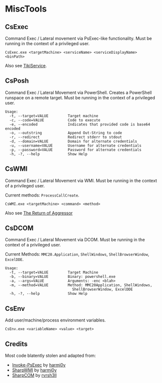 # MiscTools

## CsExec
Command Exec / Lateral movement via PsExec-like functionality.  Must be running in the context of a privileged user.

```
CsExec.exe <targetMachine> <serviceName> <serviceDisplayName> <binPath>
```

Also see [TikiService](https://rastamouse.me/2019/08/tikiservice/).

## CsPosh
Command Exec / Lateral Movement via PowerShell. Creates a PowerShell runspace on a remote target.
Must be running in the context of a privileged user.

```
Usage:
  -t, --target=VALUE         Target machine
  -c, --code=VALUE           Code to execute
  -e, --encoded              Indicates that provided code is base64 encoded
  -o, --outstring            Append Out-String to code
  -r, --redirect             Redirect stderr to stdout
  -d, --domain=VALUE         Domain for alternate credentials
  -u, --username=VALUE       Username for alternate credentials
  -p, --password=VALUE       Password for alternate credentials
  -h, -?, --help             Show Help
```

## CsWMI
Command Exec / Lateral Movement via WMI. Must be running in the context of a privileged user.

Current methods: `ProcessCallCreate`.

```
CsWMI.exe <targetMachine> <command> <method>
```

Also see [The Return of Aggressor](https://rastamouse.me/2019/06/the-return-of-aggressor/)

## CsDCOM
Command Exec / Lateral Movement via DCOM. Must be running in the context of a privileged user.

Current Methods: `MMC20.Application`, `ShellWindows`, `ShellBrowserWindow`, `ExcelDDE`.

```
Usage:
  -t, --target=VALUE         Target Machine
  -b, --binary=VALUE         Binary: powershell.exe
  -a, --args=VALUE           Arguments: -enc <blah>
  -m, --method=VALUE         Method: MMC20Application, ShellWindows,
                               ShellBrowserWindow, ExcelDDE
  -h, -?, --help             Show Help
```

## CsEnv
Add user/machine/process environment variables.

```
CsEnv.exe <variableName> <value> <target>
```

## Credits
Most code blatently stolen and adapted from:
- [Invoke-PsExec](https://github.com/EmpireProject/Empire/blob/master/data/module_source/lateral_movement/Invoke-PsExec.ps1) by [harmj0y](https://twitter.com/harmj0y)
- [SharpWMI](https://github.com/GhostPack/SharpWMI) by [harmj0y](https://twitter.com/harmj0y)
- [SharpCOM](https://github.com/rvrsh3ll/SharpCOM) by [rvrsh3ll](https://twitter.com/424f424f)